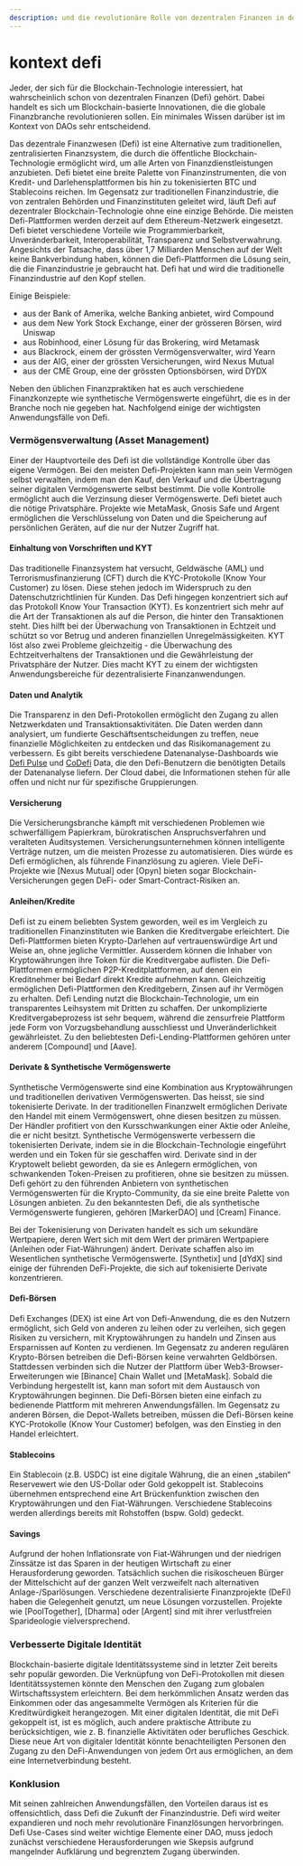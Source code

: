 ```yaml
---
description: und die revolutionäre Rolle von dezentralen Finanzen in der Blockchain-Welt
---
```


# kontext defi

Jeder, der sich für die Blockchain-Technologie interessiert, hat wahrscheinlich schon von dezentralen Finanzen (Defi) gehört. Dabei handelt es sich um Blockchain-basierte Innovationen, die die globale Finanzbranche revolutionieren sollen. Ein minimales Wissen darüber ist im Kontext von DAOs sehr entscheidend.

Das dezentrale Finanzwesen (Defi) ist eine Alternative zum traditionellen, zentralisierten Finanzsystem, die durch die öffentliche Blockchain-Technologie ermöglicht wird, um alle Arten von Finanzdienstleistungen anzubieten. Defi bietet eine breite Palette von Finanzinstrumenten, die von Kredit- und Darlehensplattformen bis hin zu tokenisierten BTC und Stablecoins reichen. Im Gegensatz zur traditionellen Finanzindustrie, die von zentralen Behörden und Finanzinstituten geleitet wird, läuft Defi auf dezentraler Blockchain-Technologie ohne eine einzige Behörde. Die meisten Defi-Plattformen werden derzeit auf dem Ethereum-Netzwerk eingesetzt. Defi bietet verschiedene Vorteile wie Programmierbarkeit, Unveränderbarkeit, Interoperabilität, Transparenz und Selbstverwahrung. Angesichts der Tatsache, dass über 1,7 Milliarden Menschen auf der Welt keine Bankverbindung haben, können die Defi-Plattformen die Lösung sein, die die Finanzindustrie je gebraucht hat. Defi hat und wird die traditionelle Finanzindustrie auf den Kopf stellen.

Einige Beispiele:

* aus der Bank of Amerika, welche Banking anbietet, wird Compound
* aus dem New York Stock Exchange, einer der grösseren Börsen, wird Uniswap
* aus Robinhood, einer Lösung für das Brokering, wird Metamask
* aus Blackrock, einem der grössten Vermögensverwalter, wird Yearn
* aus der AIG, einer der grössten Versicherungen, wird Nexus Mutual
* aus der CME Group, eine der grössten Optionsbörsen, wird DYDX

Neben den üblichen Finanzpraktiken hat es auch verschiedene Finanzkonzepte wie synthetische Vermögenswerte eingeführt, die es in der Branche noch nie gegeben hat. Nachfolgend einige der wichtigsten Anwendungsfälle von Defi.

### Vermögensverwaltung (Asset Management)

Einer der Hauptvorteile des Defi ist die vollständige Kontrolle über das eigene Vermögen. Bei den meisten Defi-Projekten kann man sein Vermögen selbst verwalten, indem man den Kauf, den Verkauf und die Übertragung seiner digitalen Vermögenswerte selbst bestimmt. Die volle Kontrolle ermöglicht auch die Verzinsung dieser Vermögenswerte. Defi bietet auch die nötige Privatsphäre. Projekte wie MetaMask, Gnosis Safe und Argent ermöglichen die Verschlüsselung von Daten und die Speicherung auf persönlichen Geräten, auf die nur der Nutzer Zugriff hat.

#### Einhaltung von Vorschriften und KYT

Das traditionelle Finanzsystem hat versucht, Geldwäsche (AML) und Terrorismusfinanzierung (CFT) durch die KYC-Protokolle (Know Your Customer) zu lösen. Diese stehen jedoch im Widerspruch zu den Datenschutzrichtlinien für Kunden. Das Defi hingegen konzentriert sich auf das Protokoll Know Your Transaction (KYT). Es konzentriert sich mehr auf die Art der Transaktionen als auf die Person, die hinter den Transaktionen steht. Dies hilft bei der Überwachung von Transaktionen in Echtzeit und schützt so vor Betrug und anderen finanziellen Unregelmässigkeiten. KYT löst also zwei Probleme gleichzeitig - die Überwachung des Echtzeitverhaltens der Transaktionen und die Gewährleistung der Privatsphäre der Nutzer. Dies macht KYT zu einem der wichtigsten Anwendungsbereiche für dezentralisierte Finanzanwendungen.

#### Daten und Analytik

Die Transparenz in den Defi-Protokollen ermöglicht den Zugang zu allen Netzwerkdaten und Transaktionsaktivitäten. Die Daten werden dann analysiert, um fundierte Geschäftsentscheidungen zu treffen, neue finanzielle Möglichkeiten zu entdecken und das Risikomanagement zu verbessern. Es gibt bereits verschiedene Datenanalyse-Dashboards wie [Defi Pulse](https://daominds.io/extdefipulse) und [CoDefi](https://daominds.io/extcodefi) Data, die den Defi-Benutzern die benötigten Details der Datenanalyse liefern. Der Cloud dabei, die Informationen stehen für alle offen und nicht nur für spezifische Gruppierungen.

#### Versicherung

Die Versicherungsbranche kämpft mit verschiedenen Problemen wie schwerfälligem Papierkram, bürokratischen Anspruchsverfahren und veralteten Auditsystemen. Versicherungsunternehmen können intelligente Verträge nutzen, um die meisten Prozesse zu automatisieren. Dies würde es Defi ermöglichen, als führende Finanzlösung zu agieren. Viele DeFi-Projekte wie \[Nexus Mutual] oder \[Opyn] bieten sogar Blockchain-Versicherungen gegen DeFi- oder Smart-Contract-Risiken an.

#### Anleihen/Kredite

Defi ist zu einem beliebten System geworden, weil es im Vergleich zu traditionellen Finanzinstituten wie Banken die Kreditvergabe erleichtert. Die Defi-Plattformen bieten Krypto-Darlehen auf vertrauenswürdige Art und Weise an, ohne jegliche Vermittler. Ausserdem können die Inhaber von Kryptowährungen ihre Token für die Kreditvergabe auflisten. Die Defi-Plattformen ermöglichen P2P-Kreditplattformen, auf denen ein Kreditnehmer bei Bedarf direkt Kredite aufnehmen kann. Gleichzeitig ermöglichen Defi-Plattformen den Kreditgebern, Zinsen auf ihr Vermögen zu erhalten. Defi Lending nutzt die Blockchain-Technologie, um ein transparentes Leihsystem mit Dritten zu schaffen. Der unkomplizierte Kreditvergabeprozess ist sehr bequem, während die zensurfreie Plattform jede Form von Vorzugsbehandlung ausschliesst und Unveränderlichkeit gewährleistet. Zu den beliebtesten Defi-Lending-Plattformen gehören unter anderem \[Compound] und \[Aave].

#### Derivate & Synthetische Vermögenswerte

Synthetische Vermögenswerte sind eine Kombination aus Kryptowährungen und traditionellen derivativen Vermögenswerten. Das heisst, sie sind tokenisierte Derivate. In der traditionellen Finanzwelt ermöglichen Derivate den Handel mit einem Vermögenswert, ohne diesen besitzen zu müssen. Der Händler profitiert von den Kursschwankungen einer Aktie oder Anleihe, die er nicht besitzt. Synthetische Vermögenswerte verbessern die tokenisierten Derivate, indem sie in die Blockchain-Technologie eingeführt werden und ein Token für sie geschaffen wird. Derivate sind in der Kryptowelt beliebt geworden, da sie es Anlegern ermöglichen, von schwankenden Token-Preisen zu profitieren, ohne sie besitzen zu müssen. Defi gehört zu den führenden Anbietern von synthetischen Vermögenswerten für die Krypto-Community, da sie eine breite Palette von Lösungen anbieten. Zu den bekanntesten Defi, die als synthetische Vermögenswerte fungieren, gehören \[MarkerDAO] und \[Cream] Finance.

Bei der Tokenisierung von Derivaten handelt es sich um sekundäre Wertpapiere, deren Wert sich mit dem Wert der primären Wertpapiere (Anleihen oder Fiat-Währungen) ändert. Derivate schaffen also im Wesentlichen synthetische Vermögenswerte. \[Synthetix] und \[dYdX] sind einige der führenden DeFi-Projekte, die sich auf tokenisierte Derivate konzentrieren.

#### Defi-Börsen

Defi Exchanges (DEX) ist eine Art von Defi-Anwendung, die es den Nutzern ermöglicht, sich Geld von anderen zu leihen oder zu verleihen, sich gegen Risiken zu versichern, mit Kryptowährungen zu handeln und Zinsen aus Ersparnissen auf Konten zu verdienen. Im Gegensatz zu anderen regulären Krypto-Börsen betreiben die Defi-Börsen keine verwahrten Geldbörsen. Stattdessen verbinden sich die Nutzer der Plattform über Web3-Browser-Erweiterungen wie \[Binance] Chain Wallet und \[MetaMask]. Sobald die Verbindung hergestellt ist, kann man sofort mit dem Austausch von Kryptowährungen beginnen. Die Defi-Börsen bieten eine einfach zu bedienende Plattform mit mehreren Anwendungsfällen. Im Gegensatz zu anderen Börsen, die Depot-Wallets betreiben, müssen die Defi-Börsen keine KYC-Protokolle (Know Your Customer) befolgen, was den Einstieg in den Handel erleichtert.

#### Stablecoins

Ein Stablecoin (z.B. USDC) ist eine digitale Währung, die an einen „stabilen“ Reservewert wie den US-Dollar oder Gold gekoppelt ist. Stablecoins übernehmen entsprechend eine Art Brückenfunktion zwischen den Kryptowährungen und den Fiat-Währungen. Verschiedene Stablecoins werden allerdings bereits mit Rohstoffen (bspw. Gold) gedeckt.

#### Savings

Aufgrund der hohen Inflationsrate von Fiat-Währungen und der niedrigen Zinssätze ist das Sparen in der heutigen Wirtschaft zu einer Herausforderung geworden. Tatsächlich suchen die risikoscheuen Bürger der Mittelschicht auf der ganzen Welt verzweifelt nach alternativen Anlage-/Sparlösungen. Verschiedene dezentralisierte Finanzprojekte (DeFi) haben die Gelegenheit genutzt, um neue Lösungen vorzustellen. Projekte wie \[PoolTogether], \[Dharma] oder \[Argent] sind mit ihrer verlustfreien Sparideologie vielversprechend.

### Verbesserte Digitale Identität

Blockchain-basierte digitale Identitätssysteme sind in letzter Zeit bereits sehr populär geworden. Die Verknüpfung von DeFi-Protokollen mit diesen Identitätssystemen könnte den Menschen den Zugang zum globalen Wirtschaftssystem erleichtern. Bei dem herkömmlichen Ansatz werden das Einkommen oder das angesammelte Vermögen als Kriterien für die Kreditwürdigkeit herangezogen. Mit einer digitalen Identität, die mit DeFi gekoppelt ist, ist es möglich, auch andere praktische Attribute zu berücksichtigen, wie z. B. finanzielle Aktivitäten oder berufliches Geschick. Diese neue Art von digitaler Identität könnte benachteiligten Personen den Zugang zu den DeFi-Anwendungen von jedem Ort aus ermöglichen, an dem eine Internetverbindung besteht.

### Konklusion

Mit seinen zahlreichen Anwendungsfällen, den Vorteilen daraus ist es offensichtlich, dass Defi die Zukunft der Finanzindustrie. Defi wird weiter expandieren und noch mehr revolutionäre Finanzlösungen hervorbringen. Defi Use-Cases sind weiter wichtige Elemente einer DAO, muss jedoch zunächst verschiedene Herausforderungen wie Skepsis aufgrund mangelnder Aufklärung und begrenztem Zugang überwinden.
